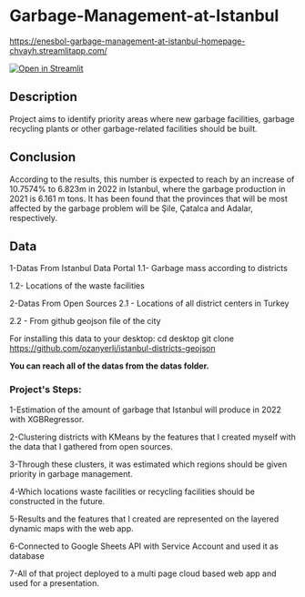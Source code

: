 ﻿# Garbage-Management-at-Istanbul
 
 https://enesbol-garbage-management-at-istanbul-homepage-chvayh.streamlitapp.com/

[![Open in Streamlit](https://static.streamlit.io/badges/streamlit_badge_black_white.svg)](https://enesbol-garbage-management-at-istanbul-homepage-chvayh.streamlitapp.com/)

## Description

Project aims to identify priority areas where new garbage facilities, garbage recycling plants or other garbage-related facilities should be built.

## Conclusion
According to the results, this number is expected to reach by an increase of 10.7574% to 6.823m in 2022 in Istanbul, where the garbage production in 2021 is 6.161 m tons.
It has been found that the provinces that will be most affected by the garbage problem will be Şile, Çatalca and Adalar, respectively.


## Data
1-Datas From Istanbul Data Portal
1.1- Garbage mass according to districts

1.2- Locations of the waste facilities

2-Datas From Open Sources
2.1 - Locations of all district centers in Turkey

2.2 - From github geojson file of the city

For installing this data to your desktop:
cd desktop
git clone https://github.com/ozanyerli/istanbul-districts-geojson

**You can reach all of the datas from the datas folder.**


<h3 align="left">Project's Steps:</h3>

1-Estimation of the amount of garbage that Istanbul will produce in 2022 with XGBRegressor.

2-Clustering districts with KMeans by the features that I created myself with the data that I gathered
from open sources.

3-Through these clusters, it was estimated which regions should be given priority in garbage
management.

4-Which locations waste facilities or recycling facilities should be constructed in the future.

5-Results and the features that I created are represented on the layered dynamic maps with the web app.

6-Connected to Google Sheets API with Service Account and used it as database 

7-All of that project deployed to a multi page cloud based web app and used for a presentation.


